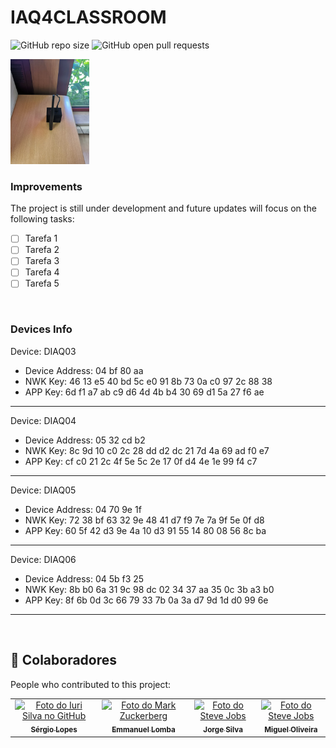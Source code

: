 # IAQ4CLASSROOM 

![GitHub repo size](https://img.shields.io/github/repo-size/iuricode/README-template?style=for-the-badge)
![GitHub open pull requests](https://img.shields.io/bitbucket/pr-raw/iuricode/README-template?style=for-the-badge)

<img src="iaq.jpg" alt="exemplo imagem" width="25%">

<!-- > IAQ4CLASSROOM  Project -->

### Improvements

The project is still under development and future updates will focus on the following tasks:
<!-- - [x] Tarefa 1 -->
- [ ] Tarefa 1 
- [ ] Tarefa 2
- [ ] Tarefa 3
- [ ] Tarefa 4
- [ ] Tarefa 5
<br>


### Devices Info

Device: DIAQ03

* Device Address: 04 bf 80 aa
* NWK Key: 46 13 e5 40 bd 5c e0 91 8b 73 0a c0 97 2c 88 38
* APP Key: 6d f1 a7 ab c9 d6 4d 4b b4 30 69 d1 5a 27 f6 ae
<hr>

Device: DIAQ04
*	Device Address: 05 32 cd b2
*	NWK Key: 8c 9d 10 c0 2c 28 dd d2 dc 21 7d 4a 69 ad f0 e7
*	APP Key: cf c0 21 2c 4f 5e 5c 2e 17 0f d4 4e 1e 99 f4 c7
<hr>

Device: DIAQ05
*	Device Address: 04 70 9e 1f
*	NWK Key: 72 38 bf 63 32 9e 48 41 d7 f9 7e 7a 9f 5e 0f d8
*	APP Key: 60 5f 42 d3 9e 4a 10 d3 91 55 14 80 08 56 8c ba
<hr>

Device: DIAQ06 
*	Device Address: 04 5b f3 25
*	NWK Key: 8b b0 6a 31 9c 98 dc 02 34 37 aa 35 0c 3b a3 b0
* APP Key: 8f 6b 0d 3c 66 79 33 7b 0a 3a d7 9d 1d d0 99 6e
<hr><br>



## 🤝 Colaboradores

People who contributed to this project:

<table>
  <tr>
    <td align="center">
      <a href="#">
        <img src="https://cdn-icons-png.flaticon.com/512/2922/2922524.png" width="100px;" alt="Foto do Iuri Silva no GitHub"/><br>
        <sub>
          <b>Sérgio Lopes</b>
        </sub>
      </a>
    </td>
    <td align="center">
      <a href="#">
        <img src="https://cdn-icons-png.flaticon.com/512/2922/2922524.png" width="100px;" alt="Foto do Mark Zuckerberg"/><br>
        <sub>
          <b>Emmanuel Lomba</b>
        </sub>
      </a>
    </td>
    <td align="center">
      <a href="#">
        <img src="https://cdn-icons-png.flaticon.com/512/2922/2922524.png" width="100px;" alt="Foto do Steve Jobs"/><br>
        <sub>
          <b>Jorge Silva</b>
        </sub>
      </a>
    </td>
    <td align="center">
      <a href="#">
        <img src="https://cdn-icons-png.flaticon.com/512/2922/2922524.png" width="100px;" alt="Foto do Steve Jobs"/><br>
        <sub>
          <b>Miguel Oliveira</b>
        </sub>
      </a>
    </td>
  </tr>
</table>
